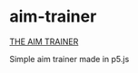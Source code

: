 # aim-trainer
[THE AIM TRAINER](https://shouryabatra.github.io/aim-trainer/)

Simple aim trainer made in p5.js
